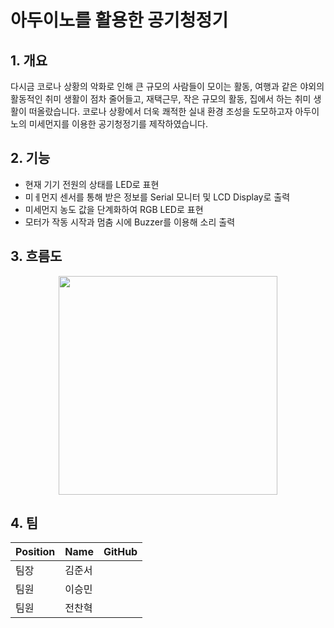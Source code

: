 # 아두이노를 활용한 공기청정기

## 1. 개요

다시금 코로나 상황의 악화로 인해 큰 규모의 사람들이 모이는 활동, 
여행과 같은 야외의 활동적인 취미 생활이 점차 줄어들고, 
재택근무, 작은 규모의 활동, 집에서 하는 취미 생활이 떠올랐습니다.
코로나 상황에서 더욱 쾌적한 실내 환경 조성을 도모하고자 
아두이노의 미세먼지를 이용한 공기청정기를 제작하였습니다.

## 2. 기능

- 현재 기기 전원의 상태를 LED로 표현
- 미ㅔ먼지 센서를 통해 받은 정보를 Serial 모니터 및 LCD Display로 출력
- 미세먼지 농도 값을 단계화하여 RGB LED로 표현
- 모터가 작동 시작과 멈춤 시에 Buzzer를 이용해 소리 출력

## 3. 흐름도
<p align="center"><img src="https://user-images.githubusercontent.com/79975172/152492548-73f4cd93-a93b-4ec5-8d16-6e0f097c09e5.jpg" width=:"300px" height="350px" /> </p>


## 4. 팀

| Position | Name | GitHub |
| --- | --- | --- |
| 팀장 | 김준서 |  |
| 팀원 | 이승민 |  |
| 팀원 | 전찬혁 |  |
